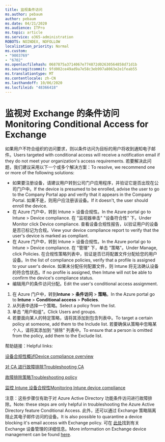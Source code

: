 ```yaml
---
title: 监视条件访问
ms.author: pebaum
author: pebaum
ms.date: 04/21/2020
ms.audience: ITPro
ms.topic: article
ms.service: o365-administration
ROBOTS: NOINDEX, NOFOLLOW
localization_priority: Normal
ms.custom:
- "9003769"
- "6702"
ms.openlocfilehash: 0687875a3714067e774872d02630564858d71d1b
ms.sourcegitcommit: 9fd002ce49ad9a7e58c3eb997a8063e2e1feab55
ms.translationtype: MT
ms.contentlocale: zh-CN
ms.lasthandoff: 10/06/2020
ms.locfileid: "48366418"
---
```

# <a name="monitoring-conditional-access-for-exchange"></a><span data-ttu-id="e2a7c-102">监视对 Exchange 的条件访问</span><span class="sxs-lookup"><span data-stu-id="e2a7c-102">Monitoring Conditional Access for Exchange</span></span>

<span data-ttu-id="e2a7c-103">如果用户不符合组织的访问要求，则以条件访问为目标的用户将收到通知电子邮件。</span><span class="sxs-lookup"><span data-stu-id="e2a7c-103">Users targeted with conditional access will receive a notification email if they do not meet your organization's access requirements.</span></span> <span data-ttu-id="e2a7c-104">若要解决此问题，我们建议采用以下一个或多个解决方案：</span><span class="sxs-lookup"><span data-stu-id="e2a7c-104">To resolve, we recommend one or more of the following solutions:</span></span>

- <span data-ttu-id="e2a7c-105">如果要注册设备，请建议用户转到公司门户应用程序，并验证它是否出现在公司门户中。</span><span class="sxs-lookup"><span data-stu-id="e2a7c-105">If the device is presumed to be enrolled, advise the user to go to the Company Portal app and verify that it appears in the Company Portal.</span></span> <span data-ttu-id="e2a7c-106">如果不是，则用户应注册该设备。</span><span class="sxs-lookup"><span data-stu-id="e2a7c-106">If it doesn't, the user should enroll the device.</span></span>
- <span data-ttu-id="e2a7c-107">在 Azure 门户中，转到 Intune > 设备合规性。</span><span class="sxs-lookup"><span data-stu-id="e2a7c-107">In the Azure portal go to Intune > Device compliance.</span></span> <span data-ttu-id="e2a7c-108">在 "监视器单击" "设备符合性" 下。</span><span class="sxs-lookup"><span data-stu-id="e2a7c-108">Under Monitor click Device compliance.</span></span> <span data-ttu-id="e2a7c-109">查看设备合规性报告，以验证用户的设备是否已标记为合规。</span><span class="sxs-lookup"><span data-stu-id="e2a7c-109">View your device compliance report to verify that the user's device is marked as compliant.</span></span>
- <span data-ttu-id="e2a7c-110">在 Azure 门户中，转到 Intune > 设备合规性。</span><span class="sxs-lookup"><span data-stu-id="e2a7c-110">In the Azure portal go to Intune > Device compliance.</span></span> <span data-ttu-id="e2a7c-111">在 "管理" 下，单击 "策略"。</span><span class="sxs-lookup"><span data-stu-id="e2a7c-111">Under Manage, click Policies.</span></span> <span data-ttu-id="e2a7c-112">在合规性策略列表中，验证是否已将配置文件分配给您的用户设备。</span><span class="sxs-lookup"><span data-stu-id="e2a7c-112">In the list of compliance policies, verify that a profile is assigned to your user's device.</span></span> <span data-ttu-id="e2a7c-113">如果未分配任何配置文件，则 Intune 将无法确认设备的符合性状态。</span><span class="sxs-lookup"><span data-stu-id="e2a7c-113">If no profile is assigned, then Intune will not be able to confirm the device's compliance status.</span></span>
- <span data-ttu-id="e2a7c-114">编辑用户的条件访问分配。</span><span class="sxs-lookup"><span data-stu-id="e2a7c-114">Edit the user's conditional access assignment.</span></span>

1. <span data-ttu-id="e2a7c-115">在 Azure 门户中，转到**Intune**  >  **条件访问**  >  **策略**。</span><span class="sxs-lookup"><span data-stu-id="e2a7c-115">In the Azure portal go to **Intune** > **Conditional access** > **Policies**.</span></span>
2. <span data-ttu-id="e2a7c-116">从列表中选择一个策略。</span><span class="sxs-lookup"><span data-stu-id="e2a7c-116">Select a policy from the list.</span></span>
3. <span data-ttu-id="e2a7c-117">单击 "用户和组"。</span><span class="sxs-lookup"><span data-stu-id="e2a7c-117">Click Users and groups.</span></span>
4. <span data-ttu-id="e2a7c-118">若要面向某人的特定策略，请将其添加到包含列表中。</span><span class="sxs-lookup"><span data-stu-id="e2a7c-118">To target a certain policy at someone, add them to the Include list.</span></span> <span data-ttu-id="e2a7c-119">若要确保从策略中忽略某个人，请将其添加到 "排除" 列表中。</span><span class="sxs-lookup"><span data-stu-id="e2a7c-119">To ensure that a person is omitted from the policy, add them to the Exclude list.</span></span>

<span data-ttu-id="e2a7c-120">帮助链接：</span><span class="sxs-lookup"><span data-stu-id="e2a7c-120">Helpful links:</span></span>

[<span data-ttu-id="e2a7c-121">设备合规性概述</span><span class="sxs-lookup"><span data-stu-id="e2a7c-121">Device compliance overview</span></span>](https://docs.microsoft.com/intune/device-compliance-get-started)

[<span data-ttu-id="e2a7c-122">对 CA 进行故障排除</span><span class="sxs-lookup"><span data-stu-id="e2a7c-122">Troubleshooting CA</span></span>](https://docs.microsoft.com/intune/troubleshoot-conditional-access)

[<span data-ttu-id="e2a7c-123">故障排除策略</span><span class="sxs-lookup"><span data-stu-id="e2a7c-123">Troubleshooting policy</span></span>](https://docs.microsoft.com/intune/troubleshoot-policies-in-microsoft-intune)

[<span data-ttu-id="e2a7c-124">监控 Intune 设备合规性</span><span class="sxs-lookup"><span data-stu-id="e2a7c-124">Monitoring Intune device compliance</span></span>](https://docs.microsoft.com/intune/compliance-policy-monitor)

<span data-ttu-id="e2a7c-125">注意：这些步骤仅有助于对 Azure Active Directory 功能条件访问进行故障排除。</span><span class="sxs-lookup"><span data-stu-id="e2a7c-125">Note: these steps are only helpful in troubleshooting the Azure Active Directory feature Conditional Access.</span></span> <span data-ttu-id="e2a7c-126">此外，还可以通过 Exchange 策略隔离阻止其电子邮件访问的设备。</span><span class="sxs-lookup"><span data-stu-id="e2a7c-126">It is also possible to quarantine a device blocking it's email access with Exchange policy.</span></span> <span data-ttu-id="e2a7c-127">可在 [此处](<https://docs.microsoft.com/previous-versions/office/exchange-server-2010/ff959225(v=exchg.141>)找到有关 Exchange 设备管理的详细信息。</span><span class="sxs-lookup"><span data-stu-id="e2a7c-127">More information on Exchange device management can be found [here](<https://docs.microsoft.com/previous-versions/office/exchange-server-2010/ff959225(v=exchg.141>).</span></span>
